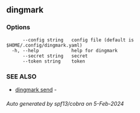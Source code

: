 ## dingmark



### Options

```
      --config string   config file (default is $HOME/.config/dingmark.yaml)
  -h, --help            help for dingmark
      --secret string   secret
      --token string    token
```

### SEE ALSO

* [dingmark send](dingmark_send.md)	 - 

###### Auto generated by spf13/cobra on 5-Feb-2024
